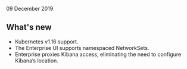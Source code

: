 09 December 2019

## What's new

* Kubernetes v1.16 support.
* The Enterprise UI supports namespaced NetworkSets.
* Enterprise proxies Kibana access, eliminating the need to configure Kibana’s location.

